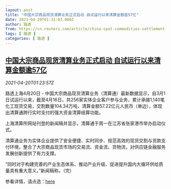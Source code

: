 ```yaml
---
layout: post
title: "中国大宗商品现货清算业务正式启动 自试运行以来清算金额逾57亿"
date: 2021-04-20T01:31:03.000Z
author: 路透
from: https://cn.reuters.com/article/china-spot-commodities-settlement-0420-idCNKBS2C704N
tags: [ 路透 ]
categories: [ 路透 ]
---
```

<!--1618882263000-->
[中国大宗商品现货清算业务正式启动 自试运行以来清算金额逾57亿](https://cn.reuters.com/article/china-spot-commodities-settlement-0420-idCNKBS2C704N)
------

<div>
<div><i>2021-04-20T01:23:57Z</i></div><p>路透上海4月20日 - 中国大宗商品现货清算业务（清算通）最新数据显示，自3月1日试运行以来，截至4月16日，共256家实体企业客户参与业务，累计承接1,140笔化工现货交易，交割数量104.34万吨，清算金额57.22亿元人民币（单边），体现出清算通跨行实时支付的强大资金清算结算功能。</p><p>上海清算所网站刊登的新闻稿并显示，清算通于周一在江苏省张家港市举办启动仪式。</p><p>清算通业务为实体企业提供了安全便捷、实时同步、规范高效的现货交割与货款支付环境，整合了大宗商品现货市场的交易流、资金流、货物流，对供应链金融服务发展创新提供了有力支撑。</p><p>“同时对于构建完善的产业生态体系、推动产业升级、促进提升国内大循环供给质量具有重大意义。”新闻稿称。（完）</p><p>参看详情，请点选：<a href="https://www.shclearing.com/gywm/xwdt/202104/t20210419_848820.html">here</a></p>
</div>
